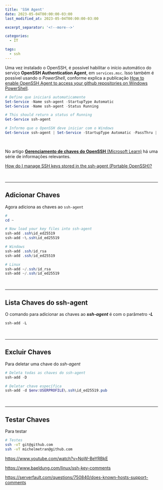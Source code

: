 ```yaml
---
title: 'SSH Agent'
date: 2023-05-04T00:00:00-03:00
last_modified_at: 2023-05-04T00:00:00-03:00

excerpt_separator: '<!--more-->'

categories:
  - IT

tags:
  - ssh
---
```


Uma vez instalado o OpenSSH, é possível habilitar o início automático do serviço **OpenSSH Authentication Agent**, em `services.msc`.
Isso também é possível usando o _PowerShell_, conforme explica a publicação [How to enable OpenSSH Agent to access your github repositories on Windows PowerShell](https://dev.to/aka_anoop/how-to-enable-openssh-agent-to-access-your-github-repositories-on-windows-powershell-1ab8).

```powershell
# Define que iniciará automaticamente
Set-Service -Name ssh-agent -StartupType Automatic
Set-Service -Name ssh-agent -Status Running

# This should return a status of Running
Get-Service ssh-agent

# Informo que o OpenSSH deve iniciar com o Windows
Get-Service ssh-agent | Set-Service -StartupType Automatic -PassThru | Start-Service
```

<br>

No artigo [**Gerenciamento de chaves do OpenSSH** (Microsoft Learn)](https://docs.microsoft.com/pt-br/windows-server/administration/openssh/openssh_keymanagement) há uma série de informações relevantes.

[How do I manage SSH keys stored in the ssh-agent (Portable OpenSSH)?](https://dev.to/blikoor/how-do-you-manage-ssh-keys-stored-in-the-ssh-agent-portable-openssh-4766)

<br>

---

## Adicionar Chaves

Agora adiciona as chaves ao `ssh-agent`

```powershell
#
cd ~

# Now load your key files into ssh-agent
ssh-add .ssh\id_ed25519
ssh-add ~\.ssh\id_ed25519

# Windows
ssh-add .ssh/id_rsa
ssh-add .ssh/id_ed25519

# Linux
ssh-add ~/.ssh/id_rsa
ssh-add ~/.ssh/id_ed25519
```

<br>

---

## Lista Chaves do ssh-agent

O comando para adicionar as chaves ao **_ssh-agent_** é com o parâmetro **_-L_**

```powershell
ssh-add -L
```

<br>

---

## Excluir Chaves

Para deletar uma chave do _ssh-agent_

```powershell
# Deleta todas as chaves do ssh-agent
ssh-add -D

# Deletar chave específica
ssh-add -d $env:USERPROFILE\.ssh\id_ed25519.pub
```

<br>

---

## Testar Chaves

Para testar

```bash
# Testes
ssh -vT git@github.com
ssh -vT michelmetran@github.com
```





https://www.youtube.com/watch?v=NqW-BeYRBkE



https://www.baeldung.com/linux/ssh-key-comments


https://serverfault.com/questions/750840/does-known-hosts-support-comments
